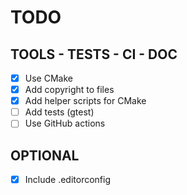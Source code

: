 # TODO

## TOOLS - TESTS - CI - DOC

- [X] Use CMake
- [X] Add copyright to files
- [X] Add helper scripts for CMake
- [ ] Add tests (gtest)
- [ ] Use GitHub actions

## OPTIONAL

- [X] Include .editorconfig

